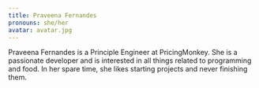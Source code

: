 ```yaml
---
title: Praveena Fernandes
pronouns: she/her
avatar: avatar.jpg
---
```


Praveena Fernandes is a Principle Engineer at PricingMonkey. She is a passionate developer and is interested in all things related to programming and food. In her spare time, she likes starting projects and never finishing them.
